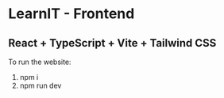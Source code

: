 # LearnIT - Frontend

## React + TypeScript + Vite + Tailwind CSS

To run the website:

1. npm i
2. npm run dev
